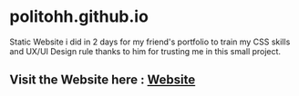 # politohh.github.io

  Static Website i did in 2 days for my friend's portfolio to train my CSS skills and UX/UI Design rule
 thanks to him for trusting me in this small project.

 ## Visit the Website here : <a  href='https://politohh.github.io' target="_blank">Website</a>
